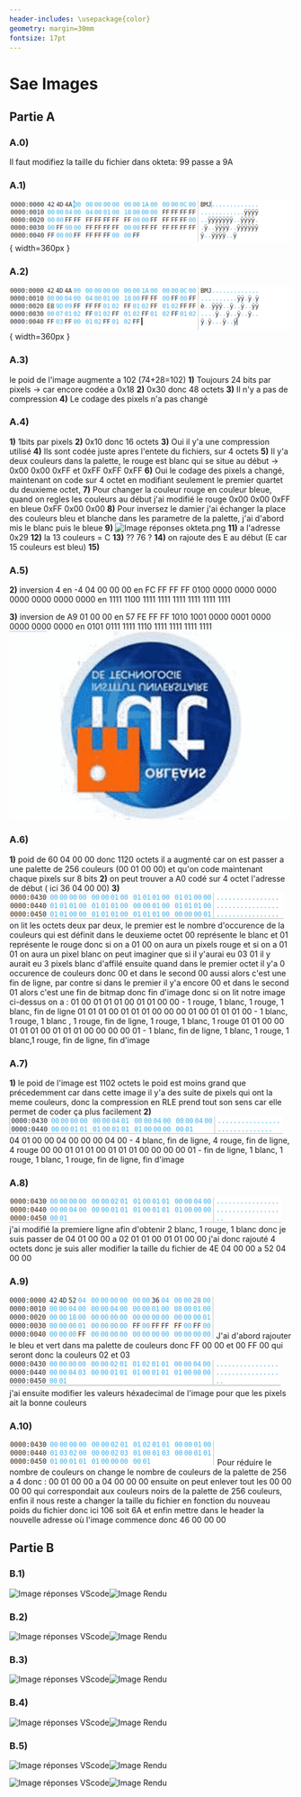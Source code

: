 ```yaml
---
header-includes: \usepackage{color}
geometry: margin=30mm
fontsize: 17pt
---
```


# Sae Images

## Partie A

### A.0) 
Il faut modifiez la taille du fichier dans okteta: 99 passe a 9A

### A.1)
![Image réponses okteta](A1.png){ width=360px } 

### A.2)
![Image réponses okteta](A2.png){ width=360px } 

### A.3) 
le poid de l'image augmente a 102 (74+28=102)
**1)** Toujours 24 bits par pixels -> car encore codée a 0x18
**2)** 0x30 donc 48 octets
**3)** Il n'y a pas de compression
**4)** Le codage des pixels n'a pas changé

### A.4)
**1)** 1bits par pixels
**2)**  0x10 donc 16 octets
**3)**  Oui il y'a une compression utilisé
**4)**  Ils sont codée juste apres l'entete du fichiers, sur 4 octets
**5)**  Il y'a deux couleurs dans la palette, le rouge est blanc qui se situe au début -> 0x00 0x00 0xFF et 0xFF 0xFF 0xFF
**6)**  Oui le codage des pixels a changé, maintenant on code sur 4 octet en modifiant seulement le premier quartet du deuxieme octet, 
**7)**  Pour changer la couleur rouge en couleur bleue, quand on regles les couleurs au début j'ai modifié le rouge 0x00 0x00 0xFF en bleue 0xFF 0x00 0x00
**8)**  Pour inversez le damier j'ai échanger la place des couleurs bleu et blanche dans les parametre de la palette, j'ai d'abord mis le blanc puis le bleue
**9)** ![Image réponses okteta](A4).png
**11)**  a l'adresse 0x29
**12)**  la 13 couleurs = C
**13)**  ?? 76 ?
**14)**  on rajoute des E au début (E car 15 couleurs est bleu)
**15)**

### A.5)
**2)** inversion 4 en -4
04 00 00 00 en FC FF FF FF
0100 0000 0000 0000 0000 0000 0000 0000 en 1111 1100 1111 1111 1111 1111 1111 1111

**3)**  inversion de A9 01 00 00 en 57 FE FF FF
1010 1001 0000 0001 0000 0000 0000 0000 en 0101 0111 1111 1110 1111 1111 1111 1111
![Image réponses okteta](A5.png)

### A.6) 
**1)**  poid de 60 04 00 00 donc 1120 octets
il a augmenté car on est passer a une palette de 256 couleurs (00 01 00 00) et qu'on code maintenant chaque pixels sur 8 bits
**2)**  on peut trouver a A0  codé sur 4 octet l'adresse de début ( ici 36 04 00 00)
**3)**  ![Image réponses okteta](A6.png)
on lit les octets deux par deux, le premier est le nombre d'occurence de la couleurs qui est définit dans le deuxieme octet
00 représente le blanc et 01 représente le rouge
donc si on a 01 00 on aura un pixels rouge et si on a 01 01 on aura un pixel blanc
on peut imaginer que si il y'aurai eu 03 01 il y aurait eu 3 pixels blanc d'affilé
ensuite quand dans le premier octet il y'a 0 occurence de couleurs donc 00 et dans le second 00 aussi alors c'est une fin de ligne, par contre si dans le premier il y'a encore 00 et dans le second 01 alors c'est une fin de bitmap donc fin d'image
donc si on lit notre image ci-dessus on a :
01 00 01 01 01 00 01 01 00 00 - 1 rouge, 1 blanc, 1 rouge, 1 blanc, fin de ligne
01 01 01 00 01 01 01 00 00 00 01 00 01 01 01 00 - 1 blanc, 1 rouge, 1 blanc , 1 rouge, fin de ligne, 1 rouge, 1 blanc, 1 rouge
01 01 00 00 01 01 01 00 01 01 01 00 00 00 00 01 - 1 blanc, fin de ligne, 1 blanc, 1 rouge, 1 blanc,1 rouge, fin de ligne, fin d'image

### A.7)
**1)**  le poid de l'image est 1102 octets
le poid est moins grand que précedemment car dans cette image il y'a des suite de pixels qui ont la meme couleurs, donc la compression en RLE prend tout son sens car elle permet de coder ça plus facilement 
**2)**  ![Image réponses okteta](A7.png)
04 01 00 00 04 00 00 00 04 00 - 4 blanc, fin de ligne, 4 rouge, fin de ligne, 4 rouge
00 00 01 01 01 00 01 01 01 00 00 00 00 01 - fin de ligne, 1 blanc, 1 rouge, 1 blanc, 1 rouge, fin de ligne, fin d'image

### A.8)
![Image réponses okteta](A8.png)
j'ai modifié la premiere ligne afin d'obtenir 2 blanc, 1 rouge, 1 blanc donc 
je suis passer de 04 01 00 00 a 02 01 01 00 01 01 00 00
j'ai donc rajouté 4 octets donc je suis aller modifier la taille du fichier de 4E 04 00 00 a 52 04 00 00  

### A.9)
![Image réponses okteta](A9_1.png)
J'ai d'abord rajouter le bleu et vert dans ma palette de couleurs donc FF 00 00 et 00 FF 00 qui seront donc la couleurs 02 et 03
![Image réponses okteta](A9_2.png)
j'ai ensuite modifier les valeurs héxadecimal de l'image pour que les pixels ait la bonne couleurs

### A.10)
![Image réponses okteta](A10.png)
Pour réduire le nombre de couleurs on change le nombre de couleurs de la palette de 256 a 4 donc : 
00 01 00 00 a 04 00 00 00
ensuite on peut enlever tout les 00 00 00 00 qui correspondait aux couleurs noirs de la palette de 256 couleurs, enfin il nous reste a changer la taille du fichier en fonction du nouveau poids du fichier donc ici 106 soit 6A et enfin mettre dans le header la nouvelle adresse où l'image commence donc 46 00 00 00


## Partie B

### B.1)
![Image réponses VScode](B1_1)![Image Rendu](B1_2)

### B.2)
![Image réponses VScode](B2_1)![Image Rendu](B2_2)

### B.3)
![Image réponses VScode](B3_1)![Image Rendu](B3_2)

### B.4)
![Image réponses VScode](B4_1)![Image Rendu](B4_2)

### B.5)
![Image réponses VScode](B5_1)![Image Rendu](B5_2)

![Image réponses VScode](B6_1)![Image Rendu](B6_2)